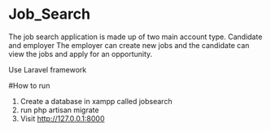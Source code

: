 # Job_Search

The job search application is made up of two main account type. 
Candidate and employer
The employer can create new jobs and the candidate can view the jobs and apply for an opportunity.

Use Laravel framework

#How to run
1. Create a database in xampp called jobsearch
2. run php artisan migrate
3. Visit http://127.0.0.1:8000
